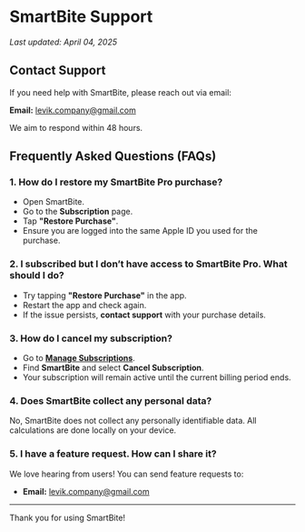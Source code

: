 # SmartBite Support

_Last updated: April 04, 2025_

## Contact Support
If you need help with SmartBite, please reach out via email:

**Email:** [levik.company@gmail.com](mailto:levik.company@gmail.com)

We aim to respond within 48 hours.

## Frequently Asked Questions (FAQs)

### **1. How do I restore my SmartBite Pro purchase?**
- Open SmartBite.
- Go to the **Subscription** page.
- Tap **"Restore Purchase"**.
- Ensure you are logged into the same Apple ID you used for the purchase.

### **2. I subscribed but I don’t have access to SmartBite Pro. What should I do?**
- Try tapping **"Restore Purchase"** in the app.
- Restart the app and check again.
- If the issue persists, **contact support** with your purchase details.

### **3. How do I cancel my subscription?**
- Go to **[Manage Subscriptions](https://apps.apple.com/account/subscriptions)**.
- Find **SmartBite** and select **Cancel Subscription**.
- Your subscription will remain active until the current billing period ends.

### **4. Does SmartBite collect any personal data?**
No, SmartBite does not collect any personally identifiable data. All calculations are done locally on your device.

### **5. I have a feature request. How can I share it?**
We love hearing from users! You can send feature requests to:
- **Email:** [levik.company@gmail.com](mailto:levik.company@gmail.com)

---

Thank you for using SmartBite!
